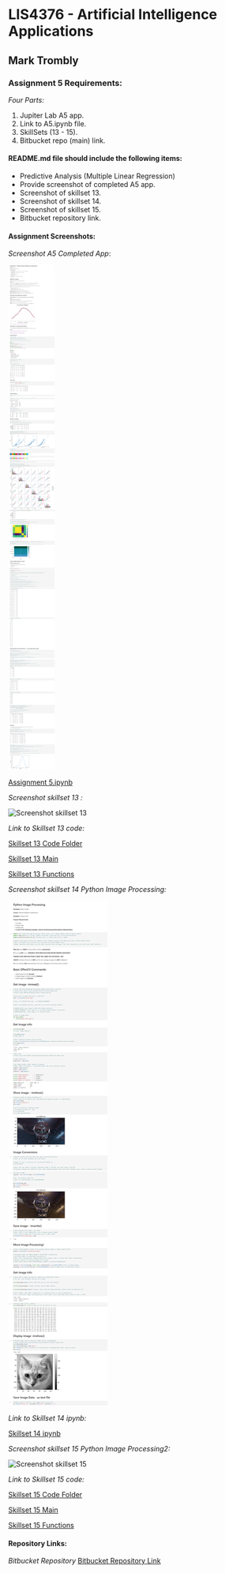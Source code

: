 # LIS4376 - Artificial Intelligence Applications

## Mark Trombly

### Assignment 5 Requirements:

*Four Parts:*

1. Jupiter Lab A5 app.
2. Link to A5.ipynb file.
3. SkillSets (13 - 15).
4. Bitbucket repo (main) link. 

#### README.md file should include the following items:

* Predictive Analysis (Multiple Linear Regression)
* Provide screenshot of completed A5 app.
* Screenshot of skillset 13.
* Screenshot of skillset 14.
* Screenshot of skillset 15.
* Bitbucket repository link.

#### Assignment Screenshots:

*Screenshot A5 Completed App*:

![A5 Completed App](img/a5.png)

[Assignment 5.ipynb](https://github.com/monstermark3d/lis4376/blob/master/a5/a5.ipynb "Assignment 5 ipynb")

*Screenshot skillset 13 :*

![Screenshot skillset 13](img/s13_.png)

*Link to Skillset 13 code:*

[Skillset 13 Code Folder](/skillsets/s13_/ "S13 ")

[Skillset 13 Main](/skillsets/s13_/main.py "S13 main.py")

[Skillset 13 Functions](/skillsets/s13_/functions.py "S13 functions.py")

*Screenshot skillset 14 Python Image Processing:*

![Screenshot skillset 14](img/s14_python_image_processing.png)

*Link to Skillset 14 ipynb:*

[Skillset 14 ipynb](https://github.com/monstermark3d/lis4376/blob/master/skillsets/s14_python_image_processing/s_14_image_processing_.ipynb "S14 Python Image Processing ipynb")

*Screenshot skillset 15 Python Image Processing2:*

![Screenshot skillset 15](img/s15_python_image_processing2.png)

*Link to Skillset 15 code:*

[Skillset 15 Code Folder](/skillsets/s15_python_image_processing2/ "S15 Python Image Processing2 ")

[Skillset 15 Main](/skillsets/s15_python_image_processing2/main.py "S15 Python Image Processing2 main.py")

[Skillset 15 Functions](/skillsets/s15_python_image_processing2/functions.py "S15 Python Image Processing2  functions.py")

#### Repository Links:

*Bitbucket Repository*
[Bitbucket Repository Link](https://bitbucket.org/marktrombly/lis4376/src/master/ "Bitbucket Repository Link")
